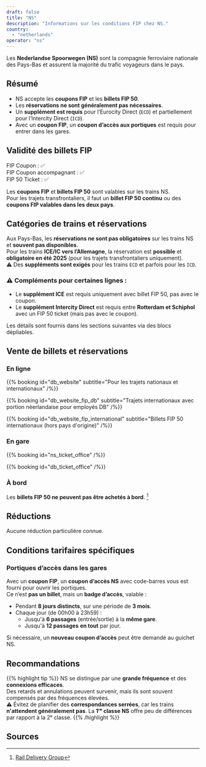 ```yaml
---
draft: false
title: "NS"
description: "Informations sur les conditions FIP chez NS."
country:
  - "netherlands"
operator: "ns"
---
```


Les **Nederlandse Spoorwegen (NS)** sont la compagnie ferroviaire nationale des Pays-Bas et assurent la majorité du trafic voyageurs dans le pays.

## Résumé

- NS accepte les **coupons FIP** et les **billets FIP 50**.
- Les **réservations ne sont généralement pas nécessaires**.
- Un **supplément est requis** pour l’Eurocity Direct (`ECD`) et partiellement pour l’Intercity Direct (`ICD`).
- Avec un **coupon FIP**, un **coupon d’accès aux portiques** est requis pour entrer dans les gares.

## Validité des billets FIP

FIP Coupon : ✅ \
FIP Coupon accompagnant : ✅ \
FIP 50 Ticket : ✅

Les **coupons FIP** et **billets FIP 50** sont valables sur les trains NS. \
Pour les trajets transfrontaliers, il faut un **billet FIP 50 continu** ou des **coupons FIP valables dans les deux pays**.

## Catégories de trains et réservations

Aux Pays-Bas, les **réservations ne sont pas obligatoires** sur les trains NS et **souvent pas disponibles**. \
Pour les trains **ICE/IC vers l’Allemagne**, la réservation est **possible** et **obligatoire en été 2025** (pour les trajets transfrontaliers uniquement). \
⚠️ Des **suppléments sont exigés** pour les trains `ECD` et parfois pour les `ICD`.

### ⚠️ Compléments pour certaines lignes :
- Le **supplément ICE** est requis uniquement avec billet FIP 50, pas avec le coupon.
- Le **supplément Intercity Direct** est requis entre **Rotterdam et Schiphol** avec un FIP 50 ticket (mais pas avec le coupon).

Les détails sont fournis dans les sections suivantes via des blocs dépliables.

## Vente de billets et réservations

### En ligne

{{% booking id="db_website"
    subtitle="Pour les trajets nationaux et internationaux"
/%}}

{{% booking id="db_website_fip_db"
    subtitle="Trajets internationaux avec portion néerlandaise pour employés DB"
/%}}

{{% booking id="db_website_fip_international"
    subtitle="Billets FIP 50 internationaux (hors pays d'origine)"
/%}}

### En gare

{{% booking id="ns_ticket_office" /%}}

{{% booking id="db_ticket_office" /%}}

### À bord

Les **billets FIP 50 ne peuvent pas être achetés à bord**. [^1]

## Réductions

Aucune réduction particulière connue.

## Conditions tarifaires spécifiques

### Portiques d’accès dans les gares

Avec un **coupon FIP**, un **coupon d’accès NS** avec code-barres vous est fourni pour ouvrir les portiques. \
Ce n’est **pas un billet**, mais un **badge d’accès**, valable :

- Pendant **8 jours distincts**, sur une période de **3 mois**.
- Chaque jour (de 00h00 à 23h59) :
  - Jusqu'à **6 passages** (entrée/sortie) à la **même gare**.
  - Jusqu'à **12 passages** **en tout** par jour.

Si nécessaire, un **nouveau coupon d’accès** peut être demandé au guichet NS.

## Recommandations

{{% highlight tip %}}
NS se distingue par une **grande fréquence** et des **connexions efficaces**. \
Des retards et annulations peuvent survenir, mais ils sont souvent compensés par des fréquences élevées. \
⚠️ Évitez de planifier des **correspondances serrées**, car les trains **n'attendent généralement pas**.
La **1ʳᵉ classe NS** offre peu de différences par rapport à la 2ᵉ classe.
{{% /highlight %}}

## Sources

[^1]: [Rail Delivery Group](https://www.raildeliverygroup.com/rst/europe-and-fip.html)
